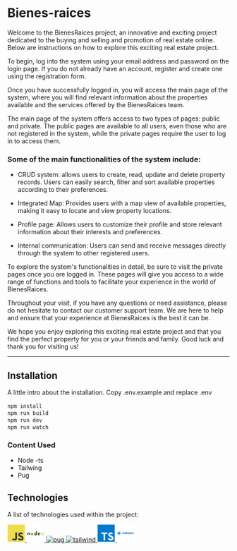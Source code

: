 ﻿# Bienes-raices
Welcome to the BienesRaices project, an innovative and exciting project dedicated to the buying and selling and promotion of real estate online. Below are instructions on how to explore this exciting real estate project.

To begin, log into the system using your email address and password on the login page. If you do not already have an account, register and create one using the registration form.

Once you have successfully logged in, you will access the main page of the system, where you will find relevant information about the properties available and the services offered by the BienesRaices team.

The main page of the system offers access to two types of pages: public and private. The public pages are available to all users, even those who are not registered in the system, while the private pages require the user to log in to access them.

### Some of the main functionalities of the system include:

* CRUD system: allows users to create, read, update and delete property records. Users can easily search, filter and sort available properties according to their preferences.

* Integrated Map: Provides users with a map view of available properties, making it easy to locate and view property locations.

* Profile page: Allows users to customize their profile and store relevant information about their interests and preferences.

* Internal communication: Users can send and receive messages directly through the system to other registered users.

To explore the system's functionalities in detail, be sure to visit the private pages once you are logged in. These pages will give you access to a wide range of functions and tools to facilitate your experience in the world of BienesRaices.

Throughout your visit, if you have any questions or need assistance, please do not hesitate to contact our customer support team. We are here to help and ensure that your experience at BienesRaices is the best it can be.

We hope you enjoy exploring this exciting real estate project and that you find the perfect property for you or your friends and family. Good luck and thank you for visiting us!

***

## Installation
A little intro about the installation. 
Copy .env.example and replace .env
```
npm install
npm run build
npm run dev
npm run watch
```

### Content Used
* Node -ts
* Tailwing
* Pug

## Technologies
A list of technologies used within the project:
<p align="left"> <a href="https://developer.mozilla.org/en-US/docs/Web/JavaScript" target="_blank" rel="noreferrer"> <img src="https://raw.githubusercontent.com/devicons/devicon/master/icons/javascript/javascript-original.svg" alt="javascript" width="40" height="40"/> </a> <a href="https://nodejs.org" target="_blank" rel="noreferrer"> <img src="https://raw.githubusercontent.com/devicons/devicon/master/icons/nodejs/nodejs-original-wordmark.svg" alt="nodejs" width="40" height="40"/> </a> <a href="https://pugjs.org" target="_blank" rel="noreferrer"> <img src="https://cdn.worldvectorlogo.com/logos/pug.svg" alt="pug" width="40" height="40"/> </a> <a href="https://tailwindcss.com/" target="_blank" rel="noreferrer"> <img src="https://www.vectorlogo.zone/logos/tailwindcss/tailwindcss-icon.svg" alt="tailwind" width="40" height="40"/> </a> <a href="https://www.typescriptlang.org/" target="_blank" rel="noreferrer"> <img src="https://raw.githubusercontent.com/devicons/devicon/master/icons/typescript/typescript-original.svg" alt="typescript" width="40" height="40"/> </a> <a href="https://webpack.js.org" target="_blank" rel="noreferrer"> <img src="https://raw.githubusercontent.com/devicons/devicon/d00d0969292a6569d45b06d3f350f463a0107b0d/icons/webpack/webpack-original-wordmark.svg" alt="webpack" width="40" height="40"/> </a> </p>
